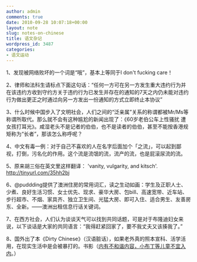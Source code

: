 ```yaml
---
author: admin
comments: true
date: 2010-09-28 10:07:18+00:00
layout: note
slug: notes-on-chinese
title: 语文杂记
wordpress_id: 3487
categories:
- 语文运动
---
```


1、发现被网络败坏的一个词是“哦”，基本上等同于I don't fucking care！

2、律师和法科生请标点下面这句话：“任何一方可在另一方发生重大违约行为并在该违约方收到守约方关于违约行为已发生并存在的通知的7天之内仍未能对违约行为做出更正之时通过向另一方发出一份通知的方式立即终止本协议”

3、什么时候中国步入了文明社会，人们之间的“泛亲属”关系的称谓都被Mr/Ms等称谓所取代。那么就不会有这种尴尬的新闻出现了：《60岁老伯公车上性骚扰 遭女孩打耳光》。咸湿老头不是记者的伯伯，也不是读者的伯伯，甚至不能按香港规矩称为“长者”，那该怎么称呼呢？

4、中文有毒一例：对于自己不喜欢的人在名字后面加个「之流」，可以起到鄙视，打倒，污名化的作用。这个流是流氓的流，流产的流，也是屁滚尿流的流。 

5、原来胡三俗在英文里这样翻译： 'vanity, vulgarity, and kitsch'. http://tinyurl.com/35hh2bj

6、@puddding提供了澳洲住房的常用词汇，读之生动如画：学生及正职人士、少煮、良好生活习惯、女士优先、现求、豪华大房、包bill、高速宽带、近车站、步行超市、不烟、家具齐、独立卫生间、光猛大房、即可入住、适合男生、友善房东、全新。——澳洲出租信息行话关键词。

7、在西方社会，人们认为谈谈天气可以找到共同话题，可是对于布隆迪妇女来说，以下谈话是大家的共同语言：“我得赶紧回家了，要不我丈夫又该揍我了。”

8、国外出了本《Dirty Chinese》（汉语脏话），如果老外真的照本宣科、活学活用，在现实生活中是会被暴打的。书影（[内有不和谐内容，小布丁等儿童不宜入内](http://www.xici.net/d130430458.htm)。）
